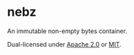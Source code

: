 # nebz

An immutable non-empty bytes container.

Dual-licensed under [Apache 2.0](LICENSE-APACHE) or [MIT](LICENSE-MIT).
